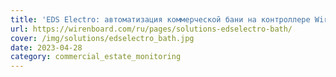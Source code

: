 ```yaml
---
title: 'EDS Electro: автоматизация коммерческой бани на контроллере Wiren Board'
url: https://wirenboard.com/ru/pages/solutions-edselectro-bath/
cover: /img/solutions/edselectro_bath.jpg
date: 2023-04-28
category: commercial_estate_monitoring
---
```


